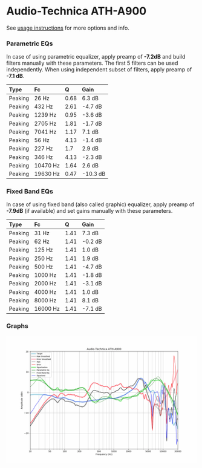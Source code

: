 # Audio-Technica ATH-A900
See [usage instructions](https://github.com/jaakkopasanen/AutoEq#usage) for more options and info.

### Parametric EQs
In case of using parametric equalizer, apply preamp of **-7.2dB** and build filters manually
with these parameters. The first 5 filters can be used independently.
When using independent subset of filters, apply preamp of **-7.1 dB**.

| Type    | Fc       |    Q | Gain     |
|:--------|:---------|:-----|:---------|
| Peaking | 26 Hz    | 0.68 | 6.3 dB   |
| Peaking | 432 Hz   | 2.61 | -4.7 dB  |
| Peaking | 1239 Hz  | 0.95 | -3.6 dB  |
| Peaking | 2705 Hz  | 1.81 | -1.7 dB  |
| Peaking | 7041 Hz  | 1.17 | 7.1 dB   |
| Peaking | 56 Hz    | 4.13 | -1.4 dB  |
| Peaking | 227 Hz   | 1.7  | 2.9 dB   |
| Peaking | 346 Hz   | 4.13 | -2.3 dB  |
| Peaking | 10470 Hz | 1.64 | 2.6 dB   |
| Peaking | 19630 Hz | 0.47 | -10.3 dB |

### Fixed Band EQs
In case of using fixed band (also called graphic) equalizer, apply preamp of **-7.9dB**
(if available) and set gains manually with these parameters.

| Type    | Fc       |    Q | Gain    |
|:--------|:---------|:-----|:--------|
| Peaking | 31 Hz    | 1.41 | 7.3 dB  |
| Peaking | 62 Hz    | 1.41 | -0.2 dB |
| Peaking | 125 Hz   | 1.41 | 1.0 dB  |
| Peaking | 250 Hz   | 1.41 | 1.9 dB  |
| Peaking | 500 Hz   | 1.41 | -4.7 dB |
| Peaking | 1000 Hz  | 1.41 | -1.8 dB |
| Peaking | 2000 Hz  | 1.41 | -3.1 dB |
| Peaking | 4000 Hz  | 1.41 | 1.0 dB  |
| Peaking | 8000 Hz  | 1.41 | 8.1 dB  |
| Peaking | 16000 Hz | 1.41 | -7.1 dB |

### Graphs
![](./Audio-Technica%20ATH-A900.png)